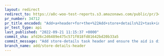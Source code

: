 ```yaml
---
layout: redirect
redirect_to: https://a8c-woo-test-reports.s3.amazonaws.com/public/pr/34712/api/index.html
pr_number: 34712
pr_title_encoded: "Add+a+header+for+the+%22Add+store+details%22+task+in+woocommerce+admin"
pr_test_type: api
last_published: "2022-09-21 11:15:37 +0000"
commit_sha: afd26c2d6489e475c571f018fd81642bd20b33a5
commit_message: "Add store-details task header and ensure the aid is disabled when tas…"
branch_name: add/store-details-header
---
```

